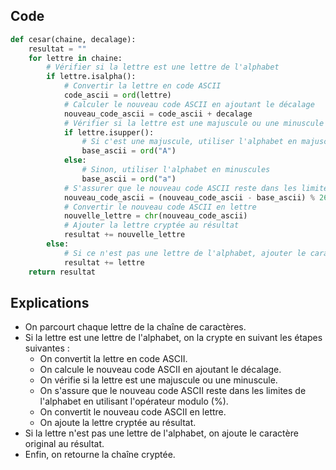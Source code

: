 ## Code

```python
def cesar(chaine, decalage):
    resultat = ""
    for lettre in chaine:
        # Vérifier si la lettre est une lettre de l'alphabet
        if lettre.isalpha():
            # Convertir la lettre en code ASCII
            code_ascii = ord(lettre)
            # Calculer le nouveau code ASCII en ajoutant le décalage
            nouveau_code_ascii = code_ascii + decalage
            # Vérifier si la lettre est une majuscule ou une minuscule
            if lettre.isupper():
                # Si c'est une majuscule, utiliser l'alphabet en majuscules
                base_ascii = ord("A")
            else:
                # Sinon, utiliser l'alphabet en minuscules
                base_ascii = ord("a")
            # S'assurer que le nouveau code ASCII reste dans les limites de l'alphabet
            nouveau_code_ascii = (nouveau_code_ascii - base_ascii) % 26 + base_ascii
            # Convertir le nouveau code ASCII en lettre
            nouvelle_lettre = chr(nouveau_code_ascii)
            # Ajouter la lettre cryptée au résultat
            resultat += nouvelle_lettre
        else:
            # Si ce n'est pas une lettre de l'alphabet, ajouter le caractère original au résultat
            resultat += lettre
    return resultat
```

## Explications

- On parcourt chaque lettre de la chaîne de caractères.
- Si la lettre est une lettre de l'alphabet, on la crypte en suivant les étapes suivantes :
    - On convertit la lettre en code ASCII.
    - On calcule le nouveau code ASCII en ajoutant le décalage.
    - On vérifie si la lettre est une majuscule ou une minuscule.
    - On s'assure que le nouveau code ASCII reste dans les limites de l'alphabet en utilisant l'opérateur modulo (%).
    - On convertit le nouveau code ASCII en lettre.
    - On ajoute la lettre cryptée au résultat.
- Si la lettre n'est pas une lettre de l'alphabet, on ajoute le caractère original au résultat.
- Enfin, on retourne la chaîne cryptée.